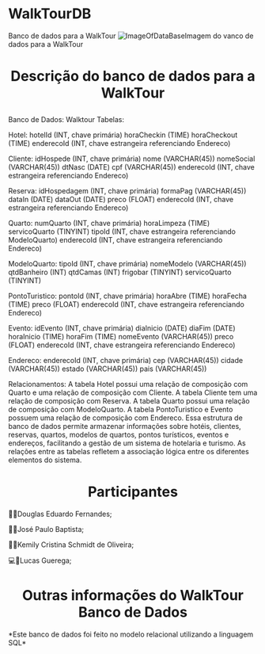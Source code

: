 # WalkTourDB
Banco de dados para a WalkTour
    ![ImageOfDataBase](https://github.com/LucasGuerega/WalkTourDB/blob/main/img_der_WalkTourDB.png)Imagem do vanco de dados para a WalkTour
    <h1 align="center">
    <a>
        Descrição do banco de dados para a WalkTour
    </a>
</h1>
<p align="Left">
Banco de Dados: Walktour
Tabelas:
<p align="Left">  
Hotel:
hotelId (INT, chave primária)
horaCheckin (TIME)
horaCheckout (TIME)
enderecoId (INT, chave estrangeira referenciando Endereco)
</p>
<p align="Left">
Cliente:
idHospede (INT, chave primária)
nome (VARCHAR(45))
nomeSocial (VARCHAR(45))
dtNasc (DATE)
cpf (VARCHAR(45))
enderecoId (INT, chave estrangeira referenciando Endereco)
</p>
<p align="Left">
Reserva:
idHospedagem (INT, chave primária)
formaPag (VARCHAR(45))
dataIn (DATE)
dataOut (DATE)
preco (FLOAT)
enderecoId (INT, chave estrangeira referenciando Endereco)
</p>
<p align="Left">
Quarto:
numQuarto (INT, chave primária)
horaLimpeza (TIME)
servicoQuarto (TINYINT)
tipoId (INT, chave estrangeira referenciando ModeloQuarto)
enderecoId (INT, chave estrangeira referenciando Endereco)
</p>
<p align="Left">    
ModeloQuarto:
tipoId (INT, chave primária)
nomeModelo (VARCHAR(45))
qtdBanheiro (INT)
qtdCamas (INT)
frigobar (TINYINT)
servicoQuarto (TINYINT)
</p>
<p align="Left">    
PontoTuristico:
pontoId (INT, chave primária)
horaAbre (TIME)
horaFecha (TIME)
preco (FLOAT)
enderecoId (INT, chave estrangeira referenciando Endereco)
</p>
<p align="Left">    
Evento:
idEvento (INT, chave primária)
diaInicio (DATE)
diaFim (DATE)
horaInicio (TIME)
horaFim (TIME)
nomeEvento (VARCHAR(45))
preco (FLOAT)
enderecoId (INT, chave estrangeira referenciando Endereco)
</p>
<p align="Left">
Endereco:
enderecoId (INT, chave primária)
cep (VARCHAR(45))
cidade (VARCHAR(45))
estado (VARCHAR(45))
pais (VARCHAR(45))
</p>
<p align="Left">
Relacionamentos:
A tabela Hotel possui uma relação de composição com Quarto e uma relação de composição com Cliente.
A tabela Cliente tem uma relação de composição com Reserva.
A tabela Quarto possui uma relação de composição com ModeloQuarto.
A tabela PontoTuristico e Evento possuem uma relação de composição com Endereco.
Essa estrutura de banco de dados permite armazenar informações sobre hotéis, clientes, reservas, quartos, modelos de quartos, pontos turísticos, eventos e endereços, facilitando a gestão de um sistema de hotelaria e turismo. As relações entre as tabelas refletem a associação lógica entre os diferentes elementos do sistema.
</p>
</p>
<h1 align="center">
    <a>
        Participantes
    </a>
</h1>
<p align="Left">
    👨‍💻Douglas Eduardo Fernandes;
</p>
<p align="Left">
    👨‍💻José Paulo Baptista;
</p>
<p align="Left">
    👩‍💻Kemily Cristina Schmidt de Oliveira;
</p>
<p align="Left">
    💻🐒Lucas Guerega;
</p>
<h1 align="center">
    <a>
        Outras informações do WalkTour Banco de Dados
    </a>
</h1>
<p align="Left">
    *Este banco de dados foi feito no modelo relacional utilizando a linguagem SQL*
</p>
